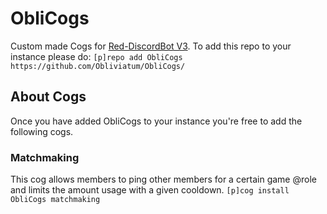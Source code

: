 # ObliCogs
Custom made Cogs for [Red-DiscordBot V3](https://github.com/Cog-Creators/Red-DiscordBot/tree/V3/develop).
To add this repo to your instance please do: `[p]repo add ObliCogs https://github.com/Obliviatum/ObliCogs/`

## About Cogs
Once you have added ObliCogs to your instance you're free to add the following cogs.

### Matchmaking
This cog allows members to ping other members for a certain game @role and limits the amount usage with a given cooldown.
`[p]cog install ObliCogs matchmaking`
